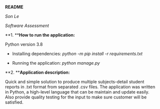 **README**

*Son Le*

*Software Assessment*

**1. ****How to run the application:**

Python version 3.8

- Installing dependencies: *python -m pip install -r requirements.txt*

- Running the application: *python manage.py*

**2. ****Application description:**

Quick and simple solution to produce multiple subjects-detail student reports in .txt format from separated .csv files. The application was written in Python, a high-level language that can be maintain and update easily. Also provide quality testing for the input to make sure customer will be satisfied.